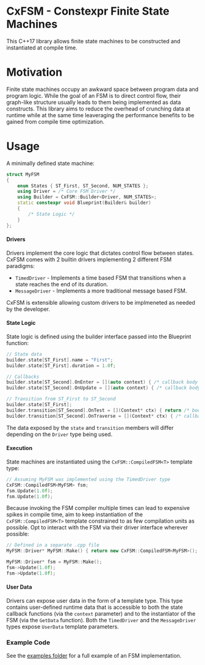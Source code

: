 # CxFSM - Constexpr Finite State Machines

This C++17 library allows finite state machines to be constructed and instantiated at compile time.

# Motivation

Finite state machines occupy an awkward space between program data and program logic. While the goal of an FSM is to direct control flow, their graph-like structure usually leads to them being implemented as data constructs. This library aims to reduce the overhead of crunching data at runtime while at the same time leaveraging the performance benefits to be gained from compile time optimization.

# Usage

A minimally defined state machine:

```c++
struct MyFSM
{
    enum States { ST_First, ST_Second, NUM_STATES };
    using Driver = /* Core FSM Driver */
    using Builder = CxFSM::Builder<Driver, NUM_STATES>;
    static constexpr void Blueprint(Builder& builder)
    {
        /* State Logic */
    }
};
```
#### Drivers
Drivers implement the core logic that dictates control flow between states. CxFSM comes with 2 builtin drivers implementing 2 different FSM paradigms:

- `TimedDriver` - Implements a time based FSM that transitions when a state reaches the end of its duration.
- `MessageDriver` - Implements a more traditional message based FSM.

CxFSM is extensible allowing custom drivers to be implmeneted as needed by the developer.

#### State Logic
State logic is defined using the builder interface passed into the Blueprint function:

```c++
// State data
builder.state[ST_First].name = "First";
builder.state[ST_First].duration = 1.0f;

// Callbacks
builder.state[ST_Second].OnEnter = [](auto context) { /* callback body */ };
builder.state[ST_Second].OnUpdate = [](auto context) { /* callback body */ };

// Transition from ST_First to ST_Second
builder.state[ST_First];
builder.transition[ST_Second].OnTest = [](Context* ctx) { return /* bool expression */ };
builder.transition[ST_Second].OnTraverse = [](Context* ctx) { /* callback body */ };
```

The data exposed by the `state` and `transition` members will differ depending on the `Driver` type being used.

#### Execution

State machines are instantiated using the `CxFSM::CompiledFSM<T>` template type:

```c++
// Assuming MyFSM was implemented using the TimedDriver type
CxFSM::CompiledFSM<MyFSM> fsm;
fsm.Update(1.0f);
fsm.Update(1.0f);
```

Because invoking the FSM compiler multiple times can lead to expensive spikes in compile time, aim to keep instantiation of the `CxFSM::CompiledFSM<T>` template constrained to as few compilation units as possible. Opt to interact with the FSM via their driver interface wherever possible:

```c++
// Defined in a separate .cpp file
MyFSM::Driver* MyFSM::Make() { return new CxFSM::CompiledFSM<MyFSM>(); }
```
```c++
MyFSM::Driver* fsm = MyFSM::Make();
fsm->Update(1.0f);
fsm->Update(1.0f);
```

#### User Data

Drivers can expose user data in the form of a template type. This type contains user-defined runtime data that is accessible to both the state callback functions (via the `context` parameter) and to the instantiator of the FSM (via the `GetData` function). Both the `TimedDriver` and the `MessageDriver` types expose `UserData` template parameters.

### Example Code

See the [examples folder](https://github.com/JasonL663/CxFSM/tree/master/examples) for a full example of an FSM implementation.
